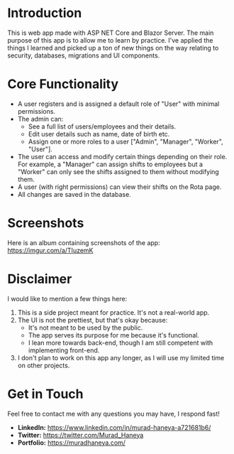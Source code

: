 # Introduction
This is web app made with ASP NET Core and Blazor Server. The main purpose of this app is to allow me to learn by practice. I've applied the things I learned and picked up a ton of new things on the way relating to security, databases, migrations and UI components.

# Core Functionality
- A user registers and is assigned a default role of "User" with minimal permissions.
- The admin can:
    - See a full list of users/employees and their details.
    - Edit user details such as name, date of birth etc.
    - Assign one or more roles to a user ["Admin", "Manager", "Worker", "User"].
- The user can access and modify certain things depending on their role. For example, a "Manager" can assign shifts to employees but a "Worker" can only see the shifts assigned to them without modifying them.
- A user (with right permissions) can view their shifts on the Rota page.
- All changes are saved in the database.

# Screenshots
Here is an album containing screenshots of the app:
https://imgur.com/a/TIuzemK

# Disclaimer
I would like to mention a few things here:
  1. This is a side project meant for practice. It's not a real-world app.
  2. The UI is not the prettiest, but that's okay because:
      - It's not meant to be used by the public.
      - The app serves its purpose for me because it's functional.
      - I lean more towards back-end, though I am still competent with implementing front-end.
  3. I don't plan to work on this app any longer, as I will use my limited time on other projects.

# Get in Touch
Feel free to contact me with any questions you may have, I respond fast!
- **LinkedIn:** https://www.linkedin.com/in/murad-haneya-a721681b6/
- **Twitter:** https://twitter.com/Murad_Haneya
- **Portfolio:** https://muradhaneya.com/